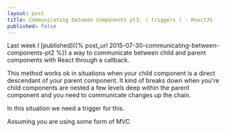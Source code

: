 ```yaml
---
layout: post
title: Communicating between Components pt3. ( triggers ) - ReactJS
published: false
---
```


Last week I [published]({% post_url 2015-07-30-communicating-between-components-pt2 %}) a way to communicate between child and parent components with React through a callback.

This method works ok in situations when your child component is a direct descendant of your parent component. It kind of breaks down when you're child components are nested a few levels deep within the parent component and you need to communicate changes up the chain.

In this situation we need a trigger for this.

Assuming you are using some form of MVC
